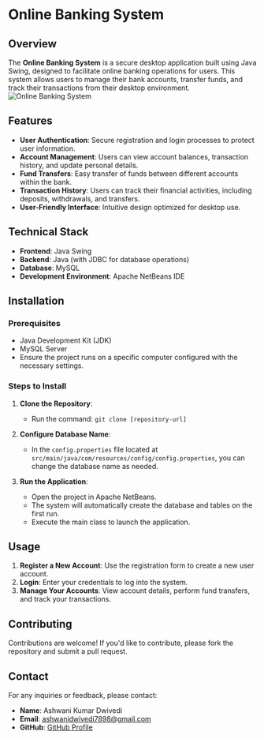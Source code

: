 # Online Banking System

## Overview

The **Online Banking System** is a secure desktop application built using Java Swing, designed to facilitate online banking operations for users. This system allows users to manage their bank accounts, transfer funds, and track their transactions from their desktop environment.
![Online Banking System](https://github.com/user-attachments/assets/cfab1891-d1b9-4b54-8f51-d9d3acec0900)


## Features

- **User Authentication**: Secure registration and login processes to protect user information.
- **Account Management**: Users can view account balances, transaction history, and update personal details.
- **Fund Transfers**: Easy transfer of funds between different accounts within the bank.
- **Transaction History**: Users can track their financial activities, including deposits, withdrawals, and transfers.
- **User-Friendly Interface**: Intuitive design optimized for desktop use.

## Technical Stack

- **Frontend**: Java Swing
- **Backend**: Java (with JDBC for database operations)
- **Database**: MySQL
- **Development Environment**: Apache NetBeans IDE

## Installation

### Prerequisites

- Java Development Kit (JDK)
- MySQL Server
- Ensure the project runs on a specific computer configured with the necessary settings.

### Steps to Install

1. **Clone the Repository**: 
   - Run the command: `git clone [repository-url]`

2. **Configure Database Name**: 
   - In the `config.properties` file located at `src/main/java/com/resources/config/config.properties`, you can change the database name as needed.

3. **Run the Application**: 
   - Open the project in Apache NetBeans.
   - The system will automatically create the database and tables on the first run.
   - Execute the main class to launch the application.

## Usage

1. **Register a New Account**: Use the registration form to create a new user account.
2. **Login**: Enter your credentials to log into the system.
3. **Manage Your Accounts**: View account details, perform fund transfers, and track your transactions.

## Contributing

Contributions are welcome! If you'd like to contribute, please fork the repository and submit a pull request.

## Contact

For any inquiries or feedback, please contact:
- **Name**: Ashwani Kumar Dwivedi
- **Email**: ashwanidwivedi7898@gmail.com
- **GitHub**: [GitHub Profile](https://github.com/AshwaniCoding)

